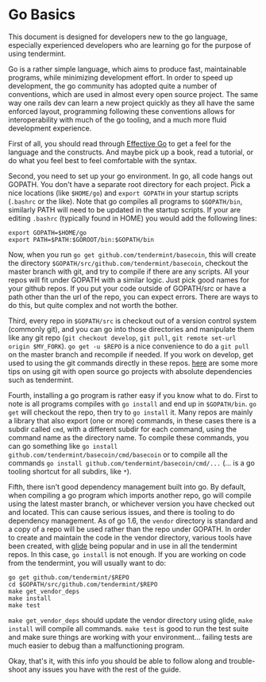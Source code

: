 # Go Basics

This document is designed for developers new to the go language, especially experienced developers who are learning go for the purpose of using tendermint.

Go is a rather simple language, which aims to produce fast, maintainable programs, while minimizing development effort.  In order to speed up development, the go community has adopted quite a number of conventions, which are used in almost every open source project. The same way one rails dev can learn a new project quickly as they all have the same enforced layout, programming following these conventions allows for interoperability with much of the go tooling, and a much more fluid development experience.

First of all, you should read through [Effective Go](https://golang.org/doc/effective_go.html) to get a feel for the language and the constructs. And maybe pick up a book, read a tutorial, or do what you feel best to feel comfortable with the syntax.

Second, you need to set up your go environment.  In go, all code hangs out GOPATH.  You don't have a separate root directory for each project. Pick a nice locations (like `$HOME/go`) and `export GOPATH` in your startup scripts (`.bashrc` or the like). Note that go compiles all programs to `$GOPATH/bin`, similarly PATH will need to be updated in the startup scripts. If your are editing `.bashrc` (typically found in HOME)  you would add the following lines:

```
export GOPATH=$HOME/go
export PATH=$PATH:$GOROOT/bin:$GOPATH/bin
```

Now, when you run `go get github.com/tendermint/basecoin`, this will create the directory `$GOPATH/src/github.com/tendermint/basecoin`, checkout the master branch with git, and try to compile if there are any scripts.  All your repos will fit under GOPATH with a similar logic.  Just pick good names for your github repos. If you put your code outside of GOPATH/src or have a path other than the url of the repo, you can expect errors.  There are ways to do this, but quite complex and not worth the bother.

Third, every repo in `$GOPATH/src` is checkout out of a version control system (commonly git), and you can go into those directories and manipulate them like any git repo (`git checkout develop`, `git pull`, `git remote set-url origin $MY_FORK`).  `go get -u $REPO` is a nice convenience to do a `git pull` on the master branch and recompile if needed.  If you work on develop, get used to using the git commands directly in these repos. [here](https://tendermint.com/docs/guides/contributing) are some more tips on using git with open source go projects with absolute dependencies such as tendermint. 

Fourth, installing a go program is rather easy if you know what to do.  First to note is all programs compiles with `go install` and end up in `$GOPATH/bin`. `go get` will checkout the repo, then try to `go install` it. Many repos are mainly a library that also export (one or more) commands, in these cases there is a subdir called `cmd`, with a different subdir for each command, using the command name as the directory name.  To compile these commands, you can go something like `go install github.com/tendermint/basecoin/cmd/basecoin` or to compile all the commands `go install github.com/tendermint/basecoin/cmd/...` (... is a go tooling shortcut for all subdirs, like `*`).

Fifth, there isn't good dependency management built into go. By default, when compiling a go program which imports another repo, go will compile using the latest master branch, or whichever version you have checked out and located.  This can cause serious issues, and there is tooling to do dependency management.  As of go 1.6, the `vendor` directory is standard and a copy of a repo will be used rather than the repo under GOPATH.  In order to create and maintain the code in the vendor directory, various tools have been created, with [glide](https://github.com/Masterminds/glide) being popular and in use in all the tendermint repos. In this case, `go install` is not enough.  If you are working on code from the tendermint, you will usually want to do:

```
go get github.com/tendermint/$REPO
cd $GOPATH/src/github.com/tendermint/$REPO
make get_vendor_deps
make install
make test
```

`make get_vendor_deps` should update the vendor directory using glide, `make install` will compile all commands.  `make test` is good to run the test suite and make sure things are working with your environment... failing tests are much easier to debug than a malfunctioning program.

Okay, that's it, with this info you should be able to follow along and trouble-shoot any issues you have with the rest of the guide.
